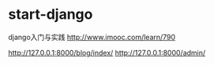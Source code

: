 # start-django
django入门与实践 http://www.imooc.com/learn/790

http://127.0.0.1:8000/blog/index/
http://127.0.0.1:8000/admin/
